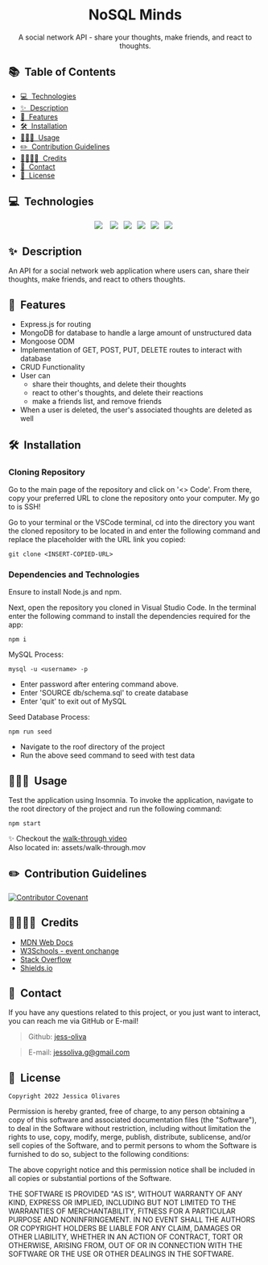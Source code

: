 <h1 align="center">NoSQL Minds</h1>

<p align="center">
A social network API - share your thoughts, make friends, and react to thoughts.
</p>

## 📚&nbsp; Table of Contents

- [💻&nbsp; Technologies](#technologies)
- [✨&nbsp; Description](#description)
- [🌼&nbsp; Features](#features)
- [🛠️&nbsp; Installation](#installation)
- [👩🏽‍💻&nbsp; Usage](#usage)
- [✏️&nbsp; Contribution Guidelines](#contribution-guidelines)
- [👨‍👩‍👧‍👦&nbsp; Credits](#credits)
- [📱&nbsp; Contact](#contact)
- [📰&nbsp; License](#license)

## 💻&nbsp; Technologies
<div align="center">
<a href="https://www.mongodb.com/"><img src="https://img.shields.io/badge/mongodb-black?style=flat-square&labelColor=black&logo=mongodb&logoColor=#47A248" /></a>
&ensp;
<a href="https://mongoosejs.com/"><img src="https://img.shields.io/badge/mongoose-730002?style=flat-square&labelColor=730002&logo=m&logoColor=#47A248" /></a>&ensp;
<a href="https://nodejs.org/en/"><img src="https://img.shields.io/badge/node.js-233056?style=flat-square&labelColor=233056&logo=node.js&logoColor=#339933" /></a>&ensp;
<a href="https://www.npmjs.com/"><img src="https://img.shields.io/badge/npm-CB3837?style=flat-square&labelColor=white&logo=npm&logoColor=CB3837" /></a>&ensp;
<a href="https://expressjs.com/"><img src="https://img.shields.io/badge/express-white?style=flat-square&labelColor=black&logo=express&logoColor=#000000" /></a>&ensp;
<a href="https://insomnia.rest/"><img src="https://img.shields.io/badge/insomnia-black?style=flat-square&labelColor=black&logo=insomnia&logoColor=4000BF" /></a>&ensp;
</div>

## ✨&nbsp; Description

An API for a social network web application where users can, share their thoughts, make friends, and react to others thoughts. 

## 🌼&nbsp; Features

- Express.js for routing
- MongoDB for database to handle a large amount of unstructured data
- Mongoose ODM
- Implementation of GET, POST, PUT, DELETE routes to interact with database
- CRUD Functionality
- User can 
    - share their thoughts, and delete their thoughts
    - react to other's thoughts, and delete their reactions
    - make a friends list, and remove friends
- When a user is deleted, the user's associated thoughts are deleted as well

## 🛠️&nbsp; Installation

### Cloning Repository
Go to the main page of the repository and click on '<> Code'. From there, copy your preferred URL to clone the repository onto your computer. My go to is SSH!

Go to your terminal or the VSCode terminal, cd into the directory you want the cloned repository to be located in and enter the following command and replace the placeholder with the URL link you copied:

    git clone <INSERT-COPIED-URL>

### Dependencies and Technologies
Ensure to install Node.js and npm.

Next, open the repository you cloned in Visual Studio Code. In the terminal enter the following command to install the dependencies required for the app:

    npm i

MySQL Process:

    mysql -u <username> -p
- Enter password after entering command above.
- Enter 'SOURCE db/schema.sql' to create database
- Enter 'quit' to exit out of MySQL 

Seed Database Process:

    npm run seed
- Navigate to the roof directory of the project
- Run the above seed command to seed with test data

## 👩🏽‍💻&nbsp; Usage
Test the application using Insomnia. To invoke the application, navigate to the root directory of the project and run the following command:

    npm start

✨ Checkout the [walk-through video](https://drive.google.com/file/d/1u7iVMKdm6FPXX4qsFKwcXeJ0M-hZgysM/view?usp=sharing) </br>
Also located in: assets/walk-through.mov

## ✏️&nbsp; Contribution Guidelines

[![Contributor Covenant](https://img.shields.io/badge/Contributor%20Covenant-2.1-4baaaa.svg)](https://www.contributor-covenant.org/)

## 👨‍👩‍👧‍👦&nbsp; Credits

- [MDN Web Docs](https://developer.mozilla.org/en-US/)
- [W3Schools - event onchange](https://www.w3schools.com/)
- [Stack Overflow](https://stackoverflow.com/)
- [Shields.io](https://shields.io/)

## 📱&nbsp; Contact

If you have any questions related to this project, or you just want to interact, you can reach me via GitHub or E-mail!

> Github: [jess-oliva](https://github.com/jess)

> E-mail: [jessoliva.g@gmail.com](mailto:jess)

## 📰&nbsp; License

    Copyright 2022 Jessica Olivares

Permission is hereby granted, free of charge, to any person obtaining a copy of this software and associated documentation files (the "Software"), to deal in the Software without restriction, including without limitation the rights to use, copy, modify, merge, publish, distribute, sublicense, and/or sell copies of the Software, and to permit persons to whom the Software is furnished to do so, subject to the following conditions:

The above copyright notice and this permission notice shall be included in all copies or substantial portions of the Software.

THE SOFTWARE IS PROVIDED "AS IS", WITHOUT WARRANTY OF ANY KIND, EXPRESS OR IMPLIED, INCLUDING BUT NOT LIMITED TO THE WARRANTIES OF MERCHANTABILITY, FITNESS FOR A PARTICULAR PURPOSE AND NONINFRINGEMENT. IN NO EVENT SHALL THE AUTHORS OR COPYRIGHT HOLDERS BE LIABLE FOR ANY CLAIM, DAMAGES OR OTHER LIABILITY, WHETHER IN AN ACTION OF CONTRACT, TORT OR OTHERWISE, ARISING FROM, OUT OF OR IN CONNECTION WITH THE SOFTWARE OR THE USE OR OTHER DEALINGS IN THE SOFTWARE.